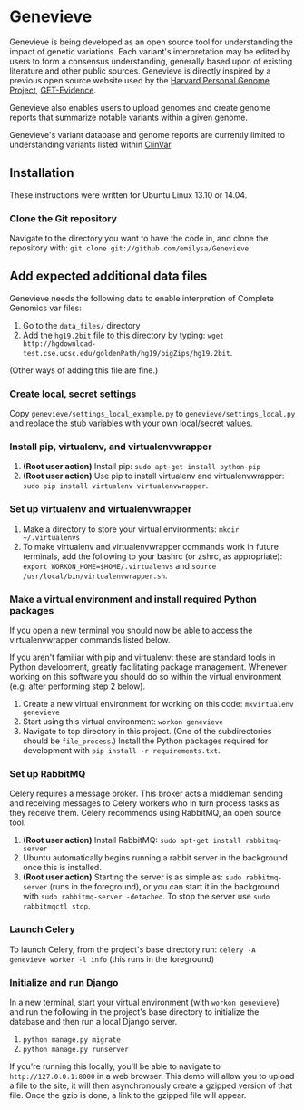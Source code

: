 Genevieve
=================================
Genevieve is being developed as an open source tool for understanding the
impact of genetic variations. Each variant's interpretation may be edited by
users to form a consensus understanding, generally based upon of existing
literature and other public sources. Genevieve is directly inspired by a
previous open source website used by the
[Harvard Personal Genome Project](http://www.personalgenomes.org/harvard),
[GET-Evidence](http://evidence.pgp-hms.org/about).

Genevieve also enables users to upload genomes and create genome reports that
summarize notable variants within a given genome.

Genevieve's variant database and genome reports are currently limited to
understanding variants listed within
[ClinVar](http://www.ncbi.nlm.nih.gov/clinvar/).

Installation
------------
These instructions were written for Ubuntu Linux 13.10 or 14.04.

### Clone the Git repository ###

Navigate to the directory you want to have the code in, and clone the
repository with: `git clone git://github.com/emilysa/Genevieve`.

## Add expected additional data files

Genevieve needs the following data to enable interpretion of Complete Genomics
var files:
1. Go to the `data_files/` directory
2. Add the `hg19.2bit` file to this directory by typing:
`wget http://hgdownload-test.cse.ucsc.edu/goldenPath/hg19/bigZips/hg19.2bit`.

(Other ways of adding this file are fine.)

### Create local, secret settings ###

Copy `genevieve/settings_local_example.py` to `genevieve/settings_local.py` and
replace the stub variables with your own local/secret values.

### Install pip, virtualenv, and virtualenvwrapper ###

1. **(Root user action)** Install pip: `sudo apt-get install python-pip`
2. **(Root user action)** Use pip to install virtualenv and
virtualenvwrapper: `sudo pip install virtualenv virtualenvwrapper`.

### Set up virtualenv and virtualenvwrapper ###

1. Make a directory to store your virtual environments:
`mkdir ~/.virtualenvs`
2. To make virtualenv and virtualenvwrapper commands work in future
terminals, add the following to your bashrc (or zshrc, as appropriate):
`export WORKON_HOME=$HOME/.virtualenvs` and
`source /usr/local/bin/virtualenvwrapper.sh`.

### Make a virtual environment and install required Python packages ###

If you open a new terminal you should now be able to access the
virtualenvwrapper commands listed below.

If you aren't familiar with pip and virtualenv: these are standard tools
in Python development, greatly facilitating package management. Whenever
working on this software you should do so within the virtual environment
(e.g. after performing step 2 below).

1. Create a new virtual environment for working on this code:
`mkvirtualenv genevieve`
2. Start using this virtual environment:
`workon genevieve`
3. Navigate to top directory in this project. (One of the subdirectories
should be `file_process`.) Install the Python packages required for
development with `pip install -r requirements.txt`.

### Set up RabbitMQ ###

Celery requires a message broker. This broker acts a middleman sending
and receiving messages to Celery workers who in turn process tasks as
they receive them. Celery recommends using RabbitMQ, an open source
tool.

1. **(Root user action)** Install RabbitMQ:
`sudo apt-get install rabbitmq-server`
2. Ubuntu automatically begins running a rabbit server in the background
once this is installed.
3. **(Root user action)** Starting the server is as simple as:
`sudo rabbitmq-server` (runs in the foreground), or you can start it in
the background with `sudo rabbitmq-server -detached`. To stop the server
use `sudo rabbitmqctl stop`.

### Launch Celery ###

To launch Celery, from the project's base directory run:
`celery -A genevieve worker -l info`
(this runs in the foreground)

### Initialize and run Django ###

In a new terminal, start your virtual environment (with
`workon genevieve`) and run the following in the
project's base directory to initialize the database and then run a
local Django server.

1. `python manage.py migrate`
2. `python manage.py runserver`

If you're running this locally, you'll be able to navigate to
`http://127.0.0.1:8000` in a web browser. This demo will allow you to
upload a file to the site, it will then asynchronously create a
gzipped version of that file. Once the gzip is done, a link to the
gzipped file will appear.
